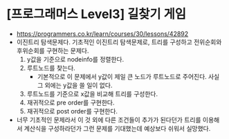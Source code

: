 # [프로그래머스 Level3] 길찾기 게임
- https://programmers.co.kr/learn/courses/30/lessons/42892
- 이진트리 탐색문제다. 기초적인 이진트리 탐색문제로, 트리를 구성하고 전위순회와 후위순회를 구현하는 문제다.
  1. y값을 기준으로 nodeinfo를 정렬한다.
  2. 루트노드를 찾는다.
      - 기본적으로 이 문제에서 y값이 제일 큰 노드가 루트노드로 주어진다. 사실 그 외에는 y값을 쓸 일이 없다.
  3. 루트노드를 기준으로 x값을 비교해 트리를 구성한다.
  4. 재귀적으로 pre order를 구현한다.
  5. 재귀적으로 post order를 구현한다.
- 너무 기초적인 문제라서 이 것 외에 다른 조건들이 추가가 된다던가 트리를 이용해서 계산식을 구성하라던가 그런 문제를 기대했는데 예상보다 쉬워서 실망했다.